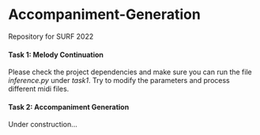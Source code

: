 # Accompaniment-Generation

Repository for SURF 2022

#### Task 1: Melody Continuation

Please check the project dependencies and make sure you can run the file *inference.py* under *task1*. Try to modify the parameters and process different midi files. 

#### Task 2: Accompaniment Generation

Under construction...
